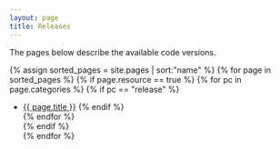 ```yaml
---
layout: page
title: Releases
---
```


The pages below describe the available code versions.

  {% assign sorted_pages = site.pages | sort:"name" %}
  {% for page in sorted_pages %}
  {% if page.resource == true %}
  {% for pc in page.categories %}
  {% if pc == "release" %}
  * <a href="{{site.siteroot}}/{{ page.url }}">{{ page.title }}</a>
  {% endif %}   
  {% endfor %}  
  {% endif %}  
  {% endfor %} 
